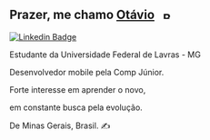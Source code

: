 ## Prazer, me chamo [Otávio](https://github.com/otaviosbampato/) <img src="https://flagpedia.net/data/flags/h80/br.png" alt="Brazil Flag" width="18.2" height="13" style="margin-left:10px;"/>

[![Linkedin Badge](https://img.shields.io/badge/-LinkedIn-0e76a8?style=flat-square&logo=Linkedin&logoColor=white)](https://www.linkedin.com/in/otavio-sbampato/)

Estudante da Universidade Federal de Lavras - MG

Desenvolvedor mobile pela Comp Júnior.

Forte interesse em aprender o novo,

em constante busca pela evolução.

De Minas Gerais, Brasil. ✍️
